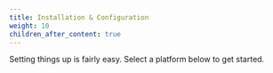 ```yaml
---
title: Installation & Configuration
weight: 10
children_after_content: true
---
```


Setting things up is fairly easy. Select a platform below to get started.

<!-- Node binaries should run on x86-64 linux architecture. Other architectures might work, but are not being tested. We
      test our docker images on Ubuntu, Debian 9/10 and CentOS.
     
     To be able to run a Docker image, Your OS should support Docker. This usually means that Your OS should have linux
      kernel version >= 3.10.
     
     Since Mysterium Network node is written in `go` its memory footprint is quite small. Most of the resources will be
      consumed by OpenVPN, WireGuard, Ethereum wallet (integrated into our binary) and the OS itself.
     
     Minimum resources we tested with was 1GB of RAM.
     
     It is suggested to run a node on a decent network connection to give VPN users the best possible experience. !-->